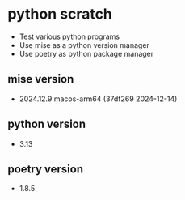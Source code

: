 # python scratch
- Test various python programs
- Use mise as a python version manager
- Use poetry as python package manager


## mise version
- 2024.12.9 macos-arm64 (37df269 2024-12-14)

## python version
- 3.13

## poetry version
- 1.8.5

